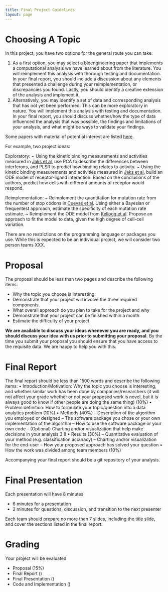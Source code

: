 ```yaml
---
title: Final Project Guidelines
layout: page
---
```


# Choosing A Topic

In this project, you have two options for the general route you can take:

1. As a first option, you may select a bioengineering paper that implements a computational analysis we have learned about from the literature. You will reimplement this analysis with thorough testing and documentation. In your final report, you should include a discussion about any elements that presented a challenge during your reimplementation, or discrepancies you found. Lastly, you should identify a creative extension of the analysis and implement it.
2. Alternatively, you may identify a set of data and corresponding analysis that has not yet been performed. This can be more exploratory in nature. You will implement this analysis with testing and documentation. In your final report, you should discuss whether/how the type of data influenced the analysis that was possible, the findings and limitations of your analysis, and what might be ways to validate your findings.

Some papers with material of potential interest are listed [here](impl-opts.html).

For example, two project ideas:

Exploratory:
~ Using the kinetic binding measurements and activities measured in [Jaks et al](http://doi.org/10.1016/j.jmb.2006.11.053), use PCA to describe the differences between interferons, and PLSR to predict how binding relates to activity.
~ Using the kinetic binding measurements and activities measured in [Jaks et al](http://doi.org/10.1016/j.jmb.2006.11.053), build an ODE model of receptor-ligand interaction. Based on the conclusions of the authors, predict how cells with different amounts of receptor would respond.

Reimplementation:
~ Reimplement the quantitation for mutation rate from the number of stop codons in [Cuevas et al](http://journals.plos.org/plosbiology/article?id=10.1371/journal.pbio.1002251#pbio.1002251.s011). Using either a Bayesian or frequentest approach, estimate the specificity of each mutation rate estimate.
~ Reimplement the ODE model from [Kellogg et al](http://www.sciencedirect.com/science/article/pii/S2211124717303595?via%3Dihub). Propose an approach to fit the model to data, given the high degree of cell-cell variation.

There are no restrictions on the programming language or packages you use. While this is expected to be an individual project, we will consider two person teams XXX.

# Proposal

The proposal should be less than two pages and describe the following items:

- Why the topic you choose is interesting.
- Demonstrate that your project will involve the three required components.
- What overall approach do you plan to take for the project and why
- Demonstrate that your project can be finished within a month
- Estimate the difficulty of your project

**We are available to discuss your ideas whenever you are ready, and you should discuss your idea with us prior to submitting your proposal.** By the time you submit your proposal you should ensure that you have access to the requisite data. We are happy to help you with this.

# Final Report





The final report should be less than 1500 words and describe the following items:
• Introduction/Motivation: Why the topic you choose is interesting, and whether similar work has been done by companies/researchers (it will not affect your grade whether or not your proposed work is novel, but it is always good to know if other people are doing the same thing) (10%)
• Problem definition: How to formulate your topic/question into a data analytics problem (10%)
• Methods (40%)
– Description of the algorithm you employed or designed
– The software package you chose or your own implementation of the algorithm
– How to use the software package or your own code
– (Optional) Charting and/or visualization that help make decisions in your analysis
3
8
• Results (30%)
– Quantitative evaluation of your method (e.g. classification accuracy) – Charting and/or visualization for the end-user
– How your proposed approach has solved your question
• How the work was divided among team members (10%)







Accompanying your final report should be a git repository of your analysis.

# Final Presentation

Each presentation will have 8 minutes:
- 6 minutes for a presentation
- 2 minutes for questions, discussion, and transition to the next presenter

Each team should prepare no more than 7 slides, including the title slide, and cover the sections listed in the final report.

# Grading

Your project will be evaluated 

- Proposal (15%)
- Final Report ()
- Final Presentation ()
- Code and Implementation ()